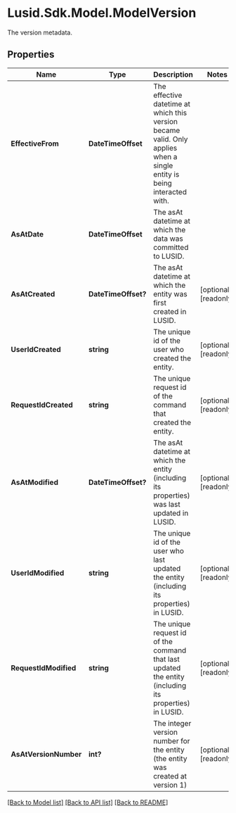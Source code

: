# Lusid.Sdk.Model.ModelVersion
The version metadata.

## Properties

Name | Type | Description | Notes
------------ | ------------- | ------------- | -------------
**EffectiveFrom** | **DateTimeOffset** | The effective datetime at which this version became valid. Only applies when a single entity is being interacted with. | 
**AsAtDate** | **DateTimeOffset** | The asAt datetime at which the data was committed to LUSID. | 
**AsAtCreated** | **DateTimeOffset?** | The asAt datetime at which the entity was first created in LUSID. | [optional] [readonly] 
**UserIdCreated** | **string** | The unique id of the user who created the entity. | [optional] [readonly] 
**RequestIdCreated** | **string** | The unique request id of the command that created the entity. | [optional] [readonly] 
**AsAtModified** | **DateTimeOffset?** | The asAt datetime at which the entity (including its properties) was last updated in LUSID. | [optional] [readonly] 
**UserIdModified** | **string** | The unique id of the user who last updated the entity (including its properties) in LUSID. | [optional] [readonly] 
**RequestIdModified** | **string** | The unique request id of the command that last updated the entity (including its properties) in LUSID. | [optional] [readonly] 
**AsAtVersionNumber** | **int?** | The integer version number for the entity (the entity was created at version 1) | [optional] [readonly] 

[[Back to Model list]](../README.md#documentation-for-models) [[Back to API list]](../README.md#documentation-for-api-endpoints) [[Back to README]](../README.md)

